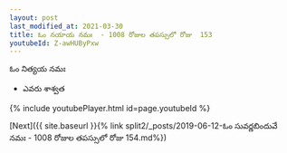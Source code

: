 ```yaml
---
layout: post
last_modified_at: 2021-03-30
title: ఓం నయాయ నమః  - 1008 రోజుల తపస్సులో రోజు  153
youtubeId: Z-awHUByPxw
---
```

 
 
 ఓం నిత్యయ నమః  
 
 -  ఎవరు శాశ్వత 
 
  
 
  
 
 
 
 
 
 


{% include youtubePlayer.html id=page.youtubeId %}
 
[Next]({{ site.baseurl }}{% link  split2/_posts/2019-06-12-ఓం సువర్ణబిందువే నమః   - 1008 రోజుల తపస్సులో రోజు  154.md%})
 
